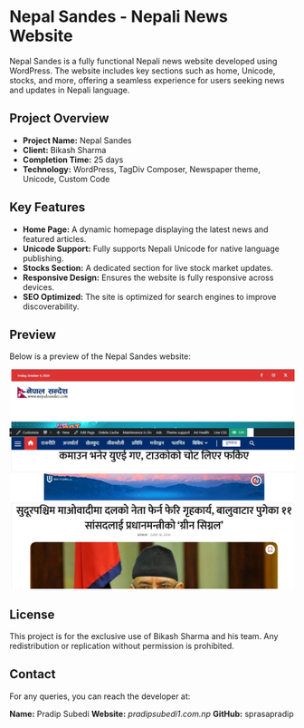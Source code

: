 # Nepal Sandes - Nepali News Website

Nepal Sandes is a fully functional Nepali news website developed using WordPress. The website includes key sections such as home, Unicode, stocks, and more, offering a seamless experience for users seeking news and updates in Nepali language.

## Project Overview
- **Project Name:** Nepal Sandes
- **Client:** Bikash Sharma
- **Completion Time:** 25 days
- **Technology:** WordPress, TagDiv Composer, Newspaper theme, Unicode, Custom Code

## Key Features
- **Home Page:** A dynamic homepage displaying the latest news and featured articles.
- **Unicode Support:** Fully supports Nepali Unicode for native language publishing.
- **Stocks Section:** A dedicated section for live stock market updates.
- **Responsive Design:** Ensures the website is fully responsive across devices.
- **SEO Optimized:** The site is optimized for search engines to improve discoverability.

## Preview
Below is a preview of the Nepal Sandes website:

![Nepal Sandes Preview](screenshot.jpeg)

## License
This project is for the exclusive use of Bikash Sharma and his team. Any redistribution or replication without permission is prohibited.

## Contact
For any queries, you can reach the developer at:

**Name:** Pradip Subedi
**Website:** *pradipsubedi1.com.np*
**GitHub:** sprasapradip